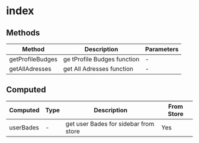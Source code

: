 # index

## Methods

<!-- @vuese:index:methods:start -->
|Method|Description|Parameters|
|---|---|---|
|getProfileBudges|ge tProfile Budges function|-|
|getAllAdresses|get All Adresses function|-|

<!-- @vuese:index:methods:end -->


## Computed

<!-- @vuese:index:computed:start -->
|Computed|Type|Description|From Store|
|---|---|---|---|
|userBades|-|get user Bades for sidebar from store|Yes|

<!-- @vuese:index:computed:end -->


